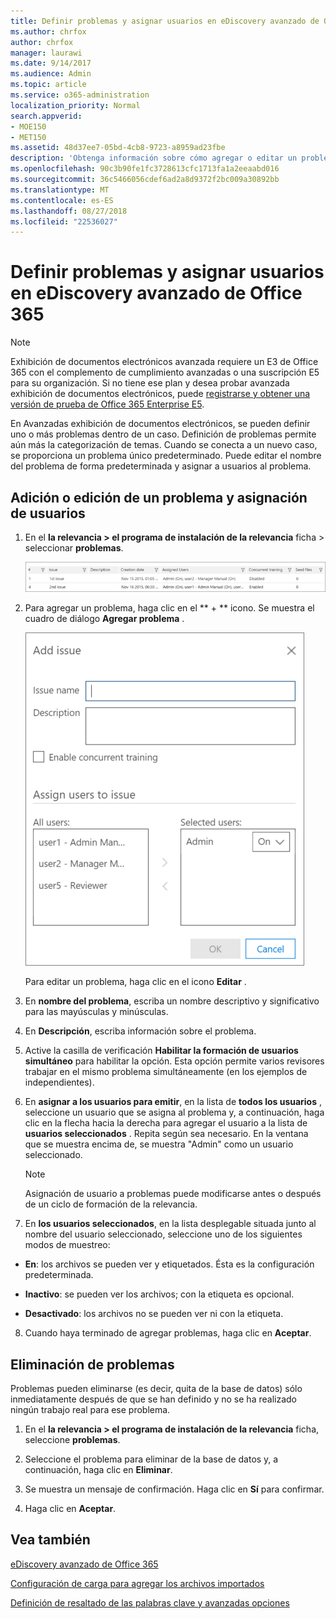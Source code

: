 ```yaml
---
title: Definir problemas y asignar usuarios en eDiscovery avanzado de Office 365
ms.author: chrfox
author: chrfox
manager: laurawi
ms.date: 9/14/2017
ms.audience: Admin
ms.topic: article
ms.service: o365-administration
localization_priority: Normal
search.appverid:
- MOE150
- MET150
ms.assetid: 48d37ee7-05bd-4cb8-9723-a8959ad23fbe
description: 'Obtenga información sobre cómo agregar o editar un problema, incluida la asignación de usuarios a él, o eliminar un problema para un caso de exhibición de documentos electrónicos en Office 365 avanzada exhibición de documentos electrónicos.  '
ms.openlocfilehash: 90c3b90fe1fc3728613cfc1713fa1a2eeaabd016
ms.sourcegitcommit: 36c5466056cdef6ad2a8d9372f2bc009a30892bb
ms.translationtype: MT
ms.contentlocale: es-ES
ms.lasthandoff: 08/27/2018
ms.locfileid: "22536027"
---
```

# <a name="define-issues-and-assign-users-in-office-365-advanced-ediscovery"></a>Definir problemas y asignar usuarios en eDiscovery avanzado de Office 365

> [!NOTE]
> Exhibición de documentos electrónicos avanzada requiere un E3 de Office 365 con el complemento de cumplimiento avanzadas o una suscripción E5 para su organización. Si no tiene ese plan y desea probar avanzada exhibición de documentos electrónicos, puede [registrarse y obtener una versión de prueba de Office 365 Enterprise E5](https://go.microsoft.com/fwlink/p/?LinkID=698279). 
  
En Avanzadas exhibición de documentos electrónicos, se pueden definir uno o más problemas dentro de un caso. Definición de problemas permite aún más la categorización de temas. Cuando se conecta a un nuevo caso, se proporciona un problema único predeterminado. Puede editar el nombre del problema de forma predeterminada y asignar a usuarios al problema. 
  
## <a name="adding-or-editing-an-issue-and-assigning-users"></a>Adición o edición de un problema y asignación de usuarios

1. En el **la relevancia \> el programa de instalación de la relevancia** ficha \> seleccionar **problemas**.
    
    ![Problemas de configuración de relevancia](media/dfd8f9ef-b167-4ed9-980e-00ae98a97169.png)
  
2. Para agregar un problema, haga clic en el ** + ** icono. Se muestra el cuadro de diálogo **Agregar problema** . 
    
    ![Problema al agregar la configuración de relevancia](media/c8e94982-139a-472a-b85d-282f2d742046.png)
  
    Para editar un problema, haga clic en el icono **Editar** . 
    
3. En **nombre del problema**, escriba un nombre descriptivo y significativo para las mayúsculas y minúsculas. 
    
4. En **Descripción**, escriba información sobre el problema.
    
5. Active la casilla de verificación **Habilitar la formación de usuarios simultáneo** para habilitar la opción. Esta opción permite varios revisores trabajar en el mismo problema simultáneamente (en los ejemplos de independientes). 
    
6. En **asignar a los usuarios para emitir**, en la lista de **todos los usuarios** , seleccione un usuario que se asigna al problema y, a continuación, haga clic en la flecha hacia la derecha para agregar el usuario a la lista de **usuarios seleccionados** . Repita según sea necesario. En la ventana que se muestra encima de, se muestra "Admin" como un usuario seleccionado. 
    
    > [!NOTE]
    > Asignación de usuario a problemas puede modificarse antes o después de un ciclo de formación de la relevancia. 
  
7. En **los usuarios seleccionados**, en la lista desplegable situada junto al nombre del usuario seleccionado, seleccione uno de los siguientes modos de muestreo: 
    
  - **En**: los archivos se pueden ver y etiquetados. Ésta es la configuración predeterminada.
    
  - **Inactivo**: se pueden ver los archivos; con la etiqueta es opcional.
    
  - **Desactivado**: los archivos no se pueden ver ni con la etiqueta.
    
8. Cuando haya terminado de agregar problemas, haga clic en **Aceptar**.
    
## <a name="deleting-issues"></a>Eliminación de problemas

Problemas pueden eliminarse (es decir, quita de la base de datos) sólo inmediatamente después de que se han definido y no se ha realizado ningún trabajo real para ese problema. 
  
1. En el **la relevancia \> el programa de instalación de la relevancia** ficha, seleccione **problemas**.
    
2. Seleccione el problema para eliminar de la base de datos y, a continuación, haga clic en **Eliminar**.
    
3. Se muestra un mensaje de confirmación. Haga clic en **Sí** para confirmar. 
    
4. Haga clic en **Aceptar**.
    
## <a name="see-also"></a>Vea también

[eDiscovery avanzado de Office 365](office-365-advanced-ediscovery.md)
  
[Configuración de carga para agregar los archivos importados](set-up-loads-to-add-imported-files.md)
  
[Definición de resaltado de las palabras clave y avanzadas opciones](define-highlighted-keywords-and-advanced-options.md)

